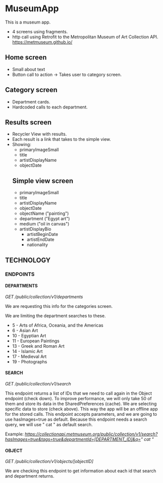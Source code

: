 # MuseumApp

This is a museum app.

- 4 screens using fragments.
- http call using Retrofit to the Metropolitan Museum of Art Collection API. https://metmuseum.github.io/

## Home screen
- Small about text
- Button call to action -> Takes user to category screen.
## Category screen
- Department cards.
- Hardcoded calls to each department.
## Results screen
- Recycler View with results.
- Each result is a link that takes to the simple view.
- Showing:
    - primaryImageSmall
    - title
    - artistDisplayName
    - objectDate
  ## Simple view screen
    - primaryImageSmall
    - title
    - artistDisplayName
    - objectDate
    - objectName ("painting")
    - department ("Egypt art")
    - medium ("oil in canvas")
    - artistDisplayBio  
      - artistBeginDate 
      - artistEndDate
      - nationality
  
## TECHNOLOGY

### ENDPOINTS
#### DEPARTMENTS
*GET /public/collection/v1/departments*

We are requesting this info for the categories screen.

We are limiting the department searches to these.
- 5 - Arts of Africa, Oceania, and the Americas
- 6 - Asian Art
- 10 - Egyptian Art
- 11 - European Paintings
- 13 - Greek and Roman Art
- 14 - Islamic Art
- 17 - Medieval Art
- 19 - Photographs



#### SEARCH
*GET /public/collection/v1/search*

This endpoint returns a list of IDs that we need to call again in the Object endpoint (check down). To improve performance, we will only take 50 of them and store its data in the SharedPreferences (cache). We are selecting specific data to store (check above). This way the app will be an offline app for the stored calls.
This endpoint accepts parameters, and we are going to use hasImages=true as default.
Because this endpoint needs a search query, we will use " cat " as default search.

Example:
*https://collectionapi.metmuseum.org/public/collection/v1/search?hasImages=true&tags=true&departmentId=[DEPARTMENT_ID]&q=" cat "*


#### OBJECT
*GET /public/collection/v1/objects/[objectID]*

We are checking this endpoint to get information about each id that search and department returns.

